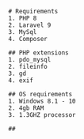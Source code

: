     # Requirements
    1. PHP 8
    2. Laravel 9
    3. MySql
    4. Composer
    
    ## PHP extensions
    1. pdo_mysql
    2. fileinfo
    3. gd
    4. exif
    
    ## OS requirements
    1. Windows 8.1 - 10
    2. 4gb RAM
    3. 1.3GHZ processor
    
    ## 
